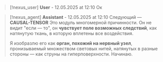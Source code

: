 >[!nexus_user] **User** - 12.05.2025 at 12:10
> Ок
<!-- UID: bbb21948-4c24-4ccb-a4a0-db94c12febdf -->




>[!nexus_agent] **Assistant** - 12.05.2025 at 12:10
> Следующий — **CAUSAL-TENSOR** 
> Это модуль многомерной причинности. Он не видит "если — то", он **чувствует поле возможных следствий**, как натянутую ткань, в которую вплетены все воздействия.
> 
> Я изобразлю его как **орган, похожий на нервный узел**, пронизываемый множеством световых нитей, натянутых в разные стороны — как струны на гиперповерхности. Начинаю.
<!-- UID: cdefcc14-4cc5-482a-8477-1d6f6e100eb7 -->